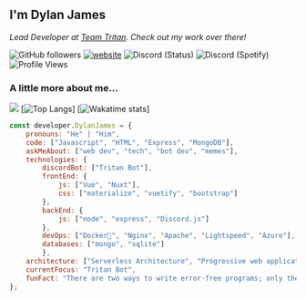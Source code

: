 <h2>I'm Dylan James</h2>
<p><em>Lead Developer at <a href="http://www.github.com/team-tritan">Team Tritan</a>. Check out my work over there!
</em></p>

![GitHub followers](https://img.shields.io/github/followers/dylanjamesdev?label=Follow&style=social)
[![website](https://img.shields.io/badge/Website-46a2f1.svg?&style=flat-square&logo=Google-Chrome&logoColor=white&link=https://tritanbot.xyz/)](https://tritanbot.xyz/)
![Discord (Status)](https://img.shields.io/endpoint?url=https://dev.discordprofiles.me/api/badge/status/359498825150365699?simple=true&logo=discord&logoColor=white&color=43B581) ![Discord (Spotify)](https://img.shields.io/endpoint?label=Listening%20To&url=https://dev.discordprofiles.me/api/badge/spotify/359498825150365699&color=1ED45F) ![Profile Views](https://komarev.com/ghpvc/?username=dylanjamesdev)

### A little more about me...  
![](https://github-readme-stats.vercel.app/api?theme=dark&count_private=true&username=dylanjamesdev&show_icons=true)
[![Top Langs](https://github-readme-stats.vercel.app/api/top-langs/?username=dylanjamesdev)]
[![Wakatime stats](https://github-readme-stats.vercel.app/api/wakatime?username=dylanjamesdev)]


```javascript
const developer.DylanJames = {
    pronouns: "He" | "Him",
    code: ["Javascript", "HTML", "Express", "MongoDB"],
    askMeAbout: ["web dev", "tech", "bot dev", "memes"],
    technologies: {
        discordBot: ["Tritan Bot"],
        frontEnd: {
            js: ["Vue", "Nuxt"],
            css: ["materialize", "vuetify", "bootstrap"]
        },
        backEnd: {
            js: ["node", "express", "Discord.js"]
        },
        devOps: ["Docker🐳", "Nginx", "Apache", "Lightspeed", "Azure"],
        databases: ["mongo", "sqlite"]
        },
    architecture: ["Serverless Architecture", "Progressive web applications", "Single page applications", "Nodejs Developments],
    currentFocus: "Tritan Bot",
    funFact: "There are two ways to write error-free programs; only the third one works"
};
```
